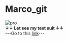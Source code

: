 # Marco_git 
![pro](https://ibb.co/QkG8KV2)  
**↓↓ Let see my test suit ↓↓**  
---Go to this [link](https://iraguzov.github.io/Marco_git/allure-report/#)---